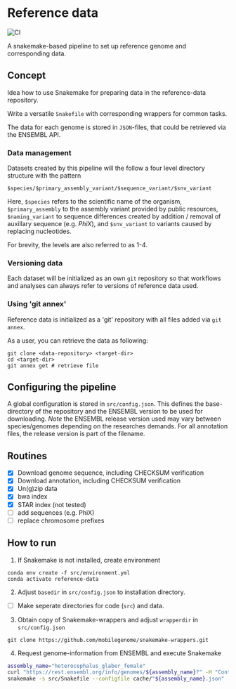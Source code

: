 # Reference data 

![CI](https://github.com/DKFZ-ODCF/reference-data/workflows/CI/badge.svg?branch=development&event=push)

A snakemake-based pipeline to set up reference genome and corresponding data.

## Concept

Idea how to use Snakemake for preparing data in the reference-data repository. 

Write a versatile `Snakefile` with corresponding wrappers for common tasks. 

The data for each genome is stored in `JSON`-files, that could be retrieved via the ENSEMBL API. 

### Data management

Datasets created by this pipeline will the follow a four level directory structure with the pattern

`$species/$primary_assembly_variant/$sequence_variant/$snv_variant`

Here, `$species` refers to the scientific name of the organism,
 `$primary_assembly` to the assembly variant provided by public resources, 
 `$naming_variant` to sequence differences created by addition / removal of auxillary sequence (e.g. *PhiX*), and
 `$snv_variant` to variants caused by replacing nucleotides. 
 
For brevity, the levels are also referred to as 1-4.

### Versioning data

Each dataset will be initialized as an own `git` repository so that workflows 
and analyses can always refer to versions of reference data used.

### Using 'git annex'

Reference data is initialized as a 'git' repository with all files added via `git annex`. 

As a user, you can retrieve the data as following: 
```
git clone <data-repository> <target-dir>
cd <target-dir>    
git annex get # retrieve file
```

## Configuring the pipeline

A global configuration is stored in `src/config.json`.
This defines the base-directory of the repository and the ENSEMBL version to be used for downloading.
*Note* the ENSEMBL release version used may vary between species/genomes depending on the researches demands. For all annotation files, the release version is part of the filename. 

## Routines

 - [x] Download genome sequence, including CHECKSUM verification 
 - [x] Download annotation, including CHECKSUM verification 
 - [x] Un(g)zip data
 - [x] bwa index 
 - [x] STAR index (not tested)
 - [ ] add sequences (e.g. PhiX)        
 - [ ] replace chromosome prefixes
   
## How to run

1. If Snakemake is not installed, create environment
```
conda env create -f src/environment.yml
conda activate reference-data
```
2. Adjust `basedir` in `src/config.json` to installation directory. 
 - [ ] Make seperate directories for code (`src`) and data. 
 
3. Obtain copy of Snakemake-wrappers and adjust `wrapperdir` in `src/config.json`
```
git clone https://github.com/mobilegenome/snakemake-wrappers.git
```
4. Request genome-information from ENSEMBL and execute Snakemake
```bash
assembly_name="heterocephalus_glaber_female"
curl "https://rest.ensembl.org/info/genomes/${assembly_name}?" -H "Content-type:application/json" > cache/"${assembly_name}.json" 
snakemake -s src/Snakefile --configfile cache/"${assembly_name}.json"  
```

